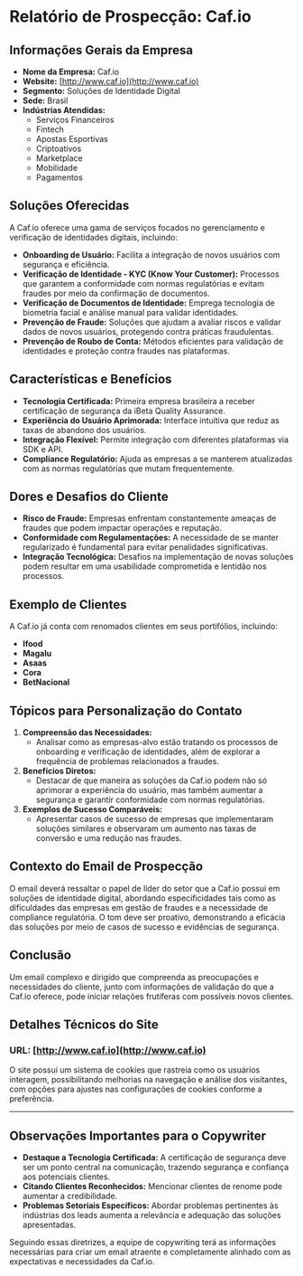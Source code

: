# Relatório de Prospecção: Caf.io

## Informações Gerais da Empresa
- **Nome da Empresa:** Caf.io
- **Website:** [http://www.caf.io](http://www.caf.io)
- **Segmento:** Soluções de Identidade Digital
- **Sede:** Brasil
- **Indústrias Atendidas:**
  - Serviços Financeiros
  - Fintech
  - Apostas Esportivas
  - Criptoativos
  - Marketplace
  - Mobilidade
  - Pagamentos

## Soluções Oferecidas
A Caf.io oferece uma gama de serviços focados no gerenciamento e verificação de identidades digitais, incluindo:
- **Onboarding de Usuário:** Facilita a integração de novos usuários com segurança e eficiência.
- **Verificação de Identidade - KYC (Know Your Customer):** Processos que garantem a conformidade com normas regulatórias e evitam fraudes por meio da confirmação de documentos.
- **Verificação de Documentos de Identidade:** Emprega tecnologia de biometria facial e análise manual para validar identidades.
- **Prevenção de Fraude:** Soluções que ajudam a avaliar riscos e validar dados de novos usuários, protegendo contra práticas fraudulentas.
- **Prevenção de Roubo de Conta:** Métodos eficientes para validação de identidades e proteção contra fraudes nas plataformas.

## Características e Benefícios
- **Tecnologia Certificada:** Primeira empresa brasileira a receber certificação de segurança da iBeta Quality Assurance.
- **Experiência do Usuário Aprimorada:** Interface intuitiva que reduz as taxas de abandono dos usuários.
- **Integração Flexível:** Permite integração com diferentes plataformas via SDK e API.
- **Compliance Regulatório:** Ajuda as empresas a se manterem atualizadas com as normas regulatórias que mutam frequentemente.

## Dores e Desafios do Cliente
- **Risco de Fraude:** Empresas enfrentam constantemente ameaças de fraudes que podem impactar operações e reputação.
- **Conformidade com Regulamentações:** A necessidade de se manter regularizado é fundamental para evitar penalidades significativas.
- **Integração Tecnológica:** Desafios na implementação de novas soluções podem resultar em uma usabilidade comprometida e lentidão nos processos.

## Exemplo de Clientes
A Caf.io já conta com renomados clientes em seus portifólios, incluindo:
- **Ifood**
- **Magalu**
- **Asaas**
- **Cora**
- **BetNacional**

## Tópicos para Personalização do Contato
1. **Compreensão das Necessidades:**
   - Analisar como as empresas-alvo estão tratando os processos de onboarding e verificação de identidades, além de explorar a frequência de problemas relacionados a fraudes.
2. **Benefícios Diretos:**
   - Destacar de que maneira as soluções da Caf.io podem não só aprimorar a experiência do usuário, mas também aumentar a segurança e garantir conformidade com normas regulatórias.
3. **Exemplos de Sucesso Comparáveis:**
   - Apresentar casos de sucesso de empresas que implementaram soluções similares e observaram um aumento nas taxas de conversão e uma redução nas fraudes.

## Contexto do Email de Prospecção
O email deverá ressaltar o papel de líder do setor que a Caf.io possui em soluções de identidade digital, abordando especificidades tais como as dificuldades das empresas em gestão de fraudes e a necessidade de compliance regulatória. O tom deve ser proativo, demonstrando a eficácia das soluções por meio de casos de sucesso e evidências de segurança.

## Conclusão
Um email complexo e dirigido que compreenda as preocupações e necessidades do cliente, junto com informações de validação do que a Caf.io oferece, pode iniciar relações frutíferas com possíveis novos clientes.

## Detalhes Técnicos do Site
### URL: [http://www.caf.io](http://www.caf.io)
O site possui um sistema de cookies que rastreia como os usuários interagem, possibilitando melhorias na navegação e análise dos visitantes, com opções para ajustes nas configurações de cookies conforme a preferência.

---

## Observações Importantes para o Copywriter
- **Destaque a Tecnologia Certificada:** A certificação de segurança deve ser um ponto central na comunicação, trazendo segurança e confiança aos potenciais clientes.
- **Citando Clientes Reconhecidos:** Mencionar clientes de renome pode aumentar a credibilidade.
- **Problemas Setoriais Específicos:** Abordar problemas pertinentes às indústrias dos leads aumenta a relevância e adequação das soluções apresentadas. 

Seguindo essas diretrizes, a equipe de copywriting terá as informações necessárias para criar um email atraente e completamente alinhado com as expectativas e necessidades da Caf.io.
